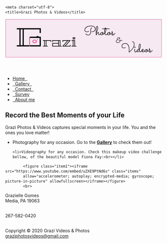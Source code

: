 <!DOCTYPE html>
<html lang="en">
<head>
<link href="grazi.css" rel="stylesheet">
<link href="https://fonts.googleapis.com/css?family=Playfair+Display&display=swap" rel="stylesheet">
<link href="https://fonts.googleapis.com/css?family=Indie+Flower|Playfair+Display&display=swap" rel="stylesheet">
<link href="https://fonts.googleapis.com/css?family=Amatic+SC|Indie+Flower|Playfair+Display&display=swap" rel="stylesheet">
<link href="https://fonts.googleapis.com/css?family=Amatic+SC|Cormorant+Garamond|Indie+Flower|Playfair+Display&display=swap" rel="stylesheet">
<link href="https://fonts.googleapis.com/css2?family=Great+Vibes&display=swap" rel="stylesheet">

	<meta charset="utf-8">
	<title>Grazi Photos & Videos</title>
</head>

<body>

<div id="wrapper">
<header>
<img src="media/logo.png" alt="logo">
</header>

<nav>
	<ul> 
		<li><a href="index.html">Home &nbsp;</a></li>
		<li><a href="gallery.html">&nbsp; Gallery &nbsp;</a></li>
		<li><a href="contact.html">&nbsp; Contact &nbsp;</a></li>
		<li><a href="survey.html">&nbsp; Survey </a></li>
		<li><a href="aboutme.html">&nbsp; About me </a></li>
	</ul>
</nav>


<main>


 
<h2> Record the Best Moments of your Life </h2>

<p><span class="grazi">Grazi Photos & Videos </span>captures special moments in your life. You and the ones you love matter!</p>

<ul>
	<li>Photography for any occasion. Go to the <a href="gallery.html"><b>Gallery</b></a> to check them out!<br></li>

	<li>Videography for any occasion. Check this makeup video challenge bellow, of the beautiful model Fiona Fay:<br></li>

</ul>


	
		
			<figure class="item1"><iframe src="https://www.youtube.com/embed/uZXE9PtNd6s" class="items"
			allow="accelerometer; autoplay; encrypted-media; gyroscope; picture-in-picture" allowfullscreen></iframe></figure>
			<br>
						

	
<div id="grazi"><span class="grazi">
Grazielle Gomes</span><br>
Media, PA 19063 

<br>267-582-0420
</div>


  
<footer> 
<br>Copyright &copy; 2020 Grazi Videos & Photos
<br><a href="mailto:graziphotosvideos@gmail.com">graziphotosvideos@gmail.com</a>
</footer>
</main>
</div>
</body>
</html>
